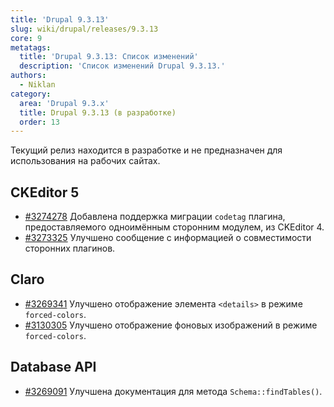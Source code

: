 ```yaml
---
title: 'Drupal 9.3.13'
slug: wiki/drupal/releases/9.3.13
core: 9
metatags:
  title: 'Drupal 9.3.13: Список изменений'
  description: 'Список изменений Drupal 9.3.13.'
authors:
  - Niklan
category:
  area: 'Drupal 9.3.x'
  title: Drupal 9.3.13 (в разработке)
  order: 13
---
```


<Aside type="warning">

Текущий релиз находится в разработке и не предназначен для использования на рабочих сайтах.

</Aside>

## CKEditor 5

- [#3274278](https://www.drupal.org/node/3274278) Добавлена поддержка миграции `codetag` плагина, предоставляемого одноимённым сторонним модулем, из CKEditor 4.
- [#3273325](https://www.drupal.org/node/3273325) Улучшено сообщение с информацией о совместимости сторонних плагинов.

## Claro

- [#3269341](https://www.drupal.org/node/3269341) Улучшено отображение элемента `<details>` в режиме `forced-colors`.
- [#3130305](https://www.drupal.org/node/3130305) Улучшено отображение фоновых изображений в режиме `forced-colors`.

## Database API

- [#3269091](https://www.drupal.org/node/3269091) Улучшена документация для метода `Schema::findTables()`.